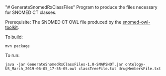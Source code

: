 "# GenerateSnomedRxClassFiles" 
Program to produce the files necessary for SNOMED CT classes.

Prerequisite: 
The SNOMED CT OWL file produced by the <a href="https://github.com/IHTSDO/snomed-owl-toolkit" target="_new">snomed-owl-toolkit</a>.

To build:
```
mvn package
```
To run:
```
java -jar GenerateSnomedRxClassFiles-1.0-SNAPSHOT.jar ontology-US_March_2019-06-05_17-55-05.owl classTreeFile.txt drugMembersFile.txt
```
